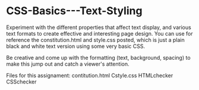 # CSS-Basics---Text-Styling
Experiment with the different properties that affect text display, and various text formats to create effective and interesting page design. You can use for reference the constitution.html and style.css posted, which is just a plain black and white text version using some very basic CSS.

Be creative and come up with the formatting (text, background, spacing) to make this jump out and catch a viewer's attention.

Files for this assignament:
contitution.html
Cstyle.css
HTMLchecker
CSSchecker

